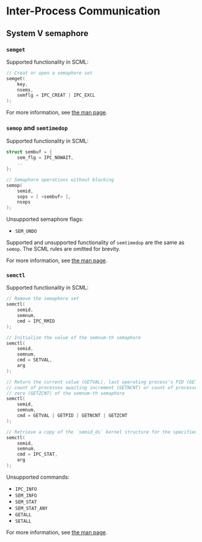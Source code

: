 # Inter-Process Communication

<!--
Put system calls such as
msgget, msgsnd, msgrcv, msgctl, semget, semop, semctl, shmget, shmat, shmctl
futex, set_robust_list, and get_robust_list
under this category.
-->

## System V semaphore

### `semget`

Supported functionality in SCML:

```c
// Creat or open a semaphore set
semget(
    key,
    nsems,
    semflg = IPC_CREAT | IPC_EXCL
);
```

For more information,
see [the man page](https://man7.org/linux/man-pages/man2/semget.2.html).

### `semop` and `semtimedop`

Supported functionality in SCML:

```c
struct sembuf = {
    sem_flg = IPC_NOWAIT,
    ..
};

// Semaphore operations without blocking
semop(
    semid,
    sops = [ <sembuf> ],
    nsops
);
```

Unsupported semaphore flags:
* `SEM_UNDO`

Supported and unsupported functionality of `semtimedop` are the same as `semop`.
The SCML rules are omitted for brevity.

For more information,
see [the man page](https://man7.org/linux/man-pages/man2/semop.2.html).

### `semctl`

Supported functionality in SCML:

```c
// Remove the semaphore set
semctl(
    semid,
    semnum,
    cmd = IPC_RMID
);

// Initialize the value of the semnum-th semaphore
semctl(
    semid,
    semnum,
    cmd = SETVAL,
    arg
);

// Return the current value (GETVAL), last operating process's PID (GETPID),
// count of processes awaiting increment (GETNCNT) or count of processes awaiting
// zero (GETZCNT) of the semnum-th semaphore
semctl(
    semid,
    semnum,
    cmd = GETVAL | GETPID | GETNCNT | GETZCNT
);

// Retrieve a copy of the `semid_ds` kernel structure for the specified semaphore set
semctl(
    semid,
    semnum,
    cmd = IPC_STAT,
    arg
);
```

Unsupported commands:
* `IPC_INFO`
* `SEM_INFO`
* `SEM_STAT`
* `SEM_STAT_ANY`
* `GETALL`
* `SETALL`

For more information,
see [the man page](https://man7.org/linux/man-pages/man2/semctl.2.html).